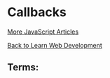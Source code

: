 # Callbacks

[More JavaScript Articles](./javaScript)

[Back to Learn Web Development](../README.md)

## Terms:
